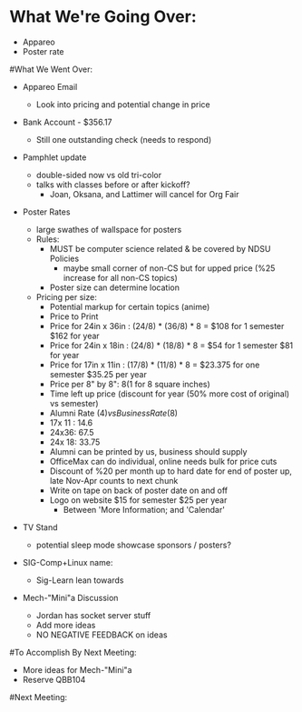 # What We're Going Over:
- Appareo
- Poster rate

#What We Went Over:  

- Appareo Email
    - Look into pricing and potential change in price

- Bank Account - $356.17
    - Still one outstanding check (needs to respond)

- Pamphlet update
    - double-sided now vs old tri-color
    - talks with classes before or after kickoff?
        - Joan, Oksana, and Lattimer will cancel for Org Fair 
- Poster Rates
    - large swathes of wallspace for posters
    - Rules:
        - MUST be computer science related & be covered by NDSU Policies
            - maybe small corner of non-CS but for upped price (%25 increase for all non-CS topics)
        - Poster size can determine location
    - Pricing per size:
        - Potential markup for certain topics (anime)
        - Price to Print
        - Price for 24in x 36in : (24/8) * (36/8) * 8 = $108 for 1 semester $162 for year
        - Price for 24in x 18in : (24/8) * (18/8) * 8 = $54 for 1 semester $81 for year
        - Price for 17in x 11in : (17/8) * (11/8) * 8 = $23.375  for one semester $35.25 per year
        - Price per 8" by 8": $8 ($1 for 8 square inches)
        - Time left up price (discount for year (50% more cost of original) vs semester)
        - Alumni Rate ($4) vs Business Rate ($8)
        - 17x 11  : 14.6
        - 24x36: 67.5
        - 24x 18: 33.75
        - Alumni can be printed by us, business should supply
        - OfficeMax can do individual, online needs bulk for price cuts
        - Discount of %20 per month up to hard date for end of poster up, late Nov-Apr counts to next chunk
        - Write on tape on back of poster date on and off
        - Logo on website $15 for semester $25 per year
            - Between 'More Information; and 'Calendar'

 - TV Stand
     - potential sleep mode showcase sponsors / posters?

 - SIG-Comp+Linux name:
     - Sig-Learn lean towards

 - Mech-"Mini"a Discussion
     - Jordan has socket server stuff
     - Add more ideas
     - NO NEGATIVE FEEDBACK on ideas


#To Accomplish By Next Meeting:  
- More ideas for Mech-"Mini"a
- Reserve QBB104

#Next Meeting: